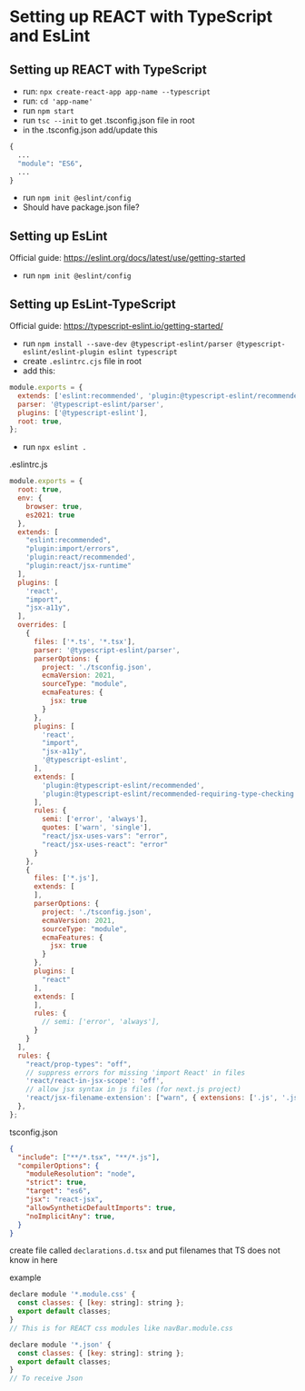 # Setting up REACT with TypeScript and EsLint

## Setting up REACT with TypeScript

- run: `npx create-react-app app-name --typescript`
- run: `cd 'app-name'`
- run `npm start`
- run `tsc --init` to get .tsconfig.json file in root
- in the .tsconfig.json add/update this

```python
{
  ...
  "module": "ES6",
  ...
}
```

- run `npm init @eslint/config`
- Should have package.json file?

## Setting up EsLint

Official guide: <https://eslint.org/docs/latest/use/getting-started>

- run `npm init @eslint/config`

## Setting up EsLint-TypeScript

Official guide: <https://typescript-eslint.io/getting-started/>

- run `npm install --save-dev @typescript-eslint/parser @typescript-eslint/eslint-plugin eslint typescript`
- create `.eslintrc.cjs` file in root
- add this:

``` js
module.exports = {
  extends: ['eslint:recommended', 'plugin:@typescript-eslint/recommended'],
  parser: '@typescript-eslint/parser',
  plugins: ['@typescript-eslint'],
  root: true,
};
```

- run `npx eslint .`

.eslintrc.js

```js
module.exports = {
  root: true,
  env: {
    browser: true,
    es2021: true
  },
  extends: [
    "eslint:recommended",
    "plugin:import/errors",
    'plugin:react/recommended',
    "plugin:react/jsx-runtime"
  ],
  plugins: [
    'react',
    "import",
    "jsx-a11y",
  ],
  overrides: [
    {
      files: ['*.ts', '*.tsx'],
      parser: '@typescript-eslint/parser',
      parserOptions: {
        project: './tsconfig.json',
        ecmaVersion: 2021,
        sourceType: "module",
        ecmaFeatures: {
          jsx: true
        }
      },
      plugins: [
        'react',
        "import",
        "jsx-a11y",
        '@typescript-eslint',
      ],
      extends: [
        'plugin:@typescript-eslint/recommended',
        'plugin:@typescript-eslint/recommended-requiring-type-checking',
      ],
      rules: {
        semi: ['error', 'always'],
        quotes: ['warn', 'single'],
        "react/jsx-uses-vars": "error",
        "react/jsx-uses-react": "error"
      }
    },
    {
      files: ['*.js'],
      extends: [
      ],
      parserOptions: {
        project: './tsconfig.json',
        ecmaVersion: 2021,
        sourceType: "module",
        ecmaFeatures: {
          jsx: true
        }
      },
      plugins: [
        "react"
      ],
      extends: [
      ],
      rules: {
        // semi: ['error', 'always'],
      }
    }
  ],
  rules: {
    "react/prop-types": "off",
    // suppress errors for missing 'import React' in files
    'react/react-in-jsx-scope': 'off',
    // allow jsx syntax in js files (for next.js project)
    'react/jsx-filename-extension': ["warn", { extensions: ['.js', '.jsx', '.ts', '.tsx'] }],
  },
};
```

tsconfig.json

```json
{
  "include": ["**/*.tsx", "**/*.js"],
  "compilerOptions": {
    "moduleResolution": "node",
    "strict": true,
    "target": "es6",
    "jsx": "react-jsx",
    "allowSyntheticDefaultImports": true,
    "noImplicitAny": true,
  }
}
```

create file called `declarations.d.tsx` and put filenames that TS does not know in here

example

```js
declare module '*.module.css' {
  const classes: { [key: string]: string };
  export default classes;
}
// This is for REACT css modules like navBar.module.css

declare module '*.json' {
  const classes: { [key: string]: string };
  export default classes;
}
// To receive Json
```
